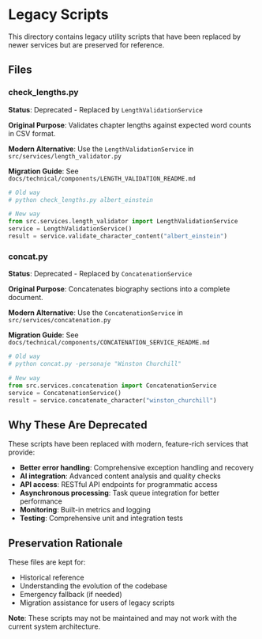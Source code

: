 # Legacy Scripts

This directory contains legacy utility scripts that have been replaced by newer services but are preserved for reference.

## Files

### check_lengths.py

**Status**: Deprecated - Replaced by `LengthValidationService`

**Original Purpose**: Validates chapter lengths against expected word counts in CSV format.

**Modern Alternative**: Use the `LengthValidationService` in `src/services/length_validator.py`

**Migration Guide**: See `docs/technical/components/LENGTH_VALIDATION_README.md`

```python
# Old way
# python check_lengths.py albert_einstein

# New way
from src.services.length_validator import LengthValidationService
service = LengthValidationService()
result = service.validate_character_content("albert_einstein")
```

### concat.py

**Status**: Deprecated - Replaced by `ConcatenationService`

**Original Purpose**: Concatenates biography sections into a complete document.

**Modern Alternative**: Use the `ConcatenationService` in `src/services/concatenation.py`

**Migration Guide**: See `docs/technical/components/CONCATENATION_SERVICE_README.md`

```python
# Old way
# python concat.py -personaje "Winston Churchill"

# New way
from src.services.concatenation import ConcatenationService
service = ConcatenationService()
result = service.concatenate_character("winston_churchill")
```

## Why These Are Deprecated

These scripts have been replaced with modern, feature-rich services that provide:

- **Better error handling**: Comprehensive exception handling and recovery
- **AI integration**: Advanced content analysis and quality checks
- **API access**: RESTful API endpoints for programmatic access
- **Asynchronous processing**: Task queue integration for better performance
- **Monitoring**: Built-in metrics and logging
- **Testing**: Comprehensive unit and integration tests

## Preservation Rationale

These files are kept for:
- Historical reference
- Understanding the evolution of the codebase
- Emergency fallback (if needed)
- Migration assistance for users of legacy scripts

**Note**: These scripts may not be maintained and may not work with the current system architecture.
